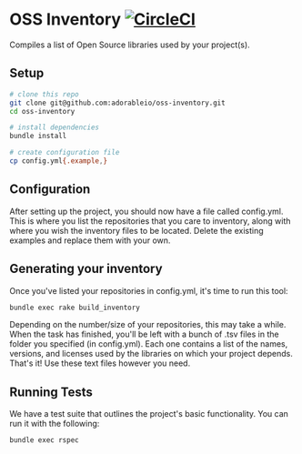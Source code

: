 # OSS Inventory [![CircleCI](https://circleci.com/gh/adorableio/oss-inventory.svg?style=svg&circle-token=3b3596811135edc5bb344beb6df3ad9b6e68be71)](https://circleci.com/gh/adorableio/oss-inventory)

Compiles a list of Open Source libraries used by your project(s).

## Setup
```bash
# clone this repo
git clone git@github.com:adorableio/oss-inventory.git
cd oss-inventory

# install dependencies
bundle install

# create configuration file
cp config.yml{.example,}
```

## Configuration
After setting up the project, you should now have a file called config.yml.
This is where you list the repositories that you care to inventory, along with where you wish the inventory files to be located.
Delete the existing examples and replace them with your own.

## Generating your inventory
Once you've listed your repositories in config.yml, it's time to run this tool:

```bash
bundle exec rake build_inventory
```

Depending on the number/size of your repositories, this may take a while.
When the task has finished, you'll be left with a bunch of .tsv files in the folder you specified (in config.yml).
Each one contains a list of the names, versions, and licenses used by the libraries on which your project depends.
That's it! Use these text files however you need.

## Running Tests
We have a test suite that outlines the project's basic functionality.
You can run it with the following:

```bash
bundle exec rspec
```
